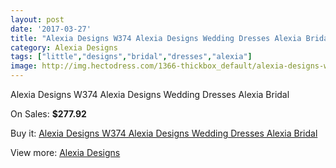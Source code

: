 ```yaml
---
layout: post
date: '2017-03-27'
title: "Alexia Designs W374 Alexia Designs Wedding Dresses Alexia Bridal"
category: Alexia Designs
tags: ["little","designs","bridal","dresses","alexia"]
image: http://img.hectodress.com/1366-thickbox_default/alexia-designs-w374-alexia-designs-wedding-dresses-alexia-bridal.jpg
---
```

Alexia Designs W374 Alexia Designs Wedding Dresses Alexia Bridal

On Sales: **$277.92**
<a href="https://www.hectodress.com/alexia-designs/841-alexia-designs-w374-alexia-designs-wedding-dresses-alexia-bridal.html"><amp-img layout="responsive" width="600" height="600" src="//img.hectodress.com/1366-thickbox_default/alexia-designs-w374-alexia-designs-wedding-dresses-alexia-bridal.jpg" alt="Alexia Designs W374 Alexia Designs Wedding Dresses Alexia Bridal 0" /></a>

Buy it: [Alexia Designs W374 Alexia Designs Wedding Dresses Alexia Bridal](https://www.hectodress.com/alexia-designs/841-alexia-designs-w374-alexia-designs-wedding-dresses-alexia-bridal.html "Alexia Designs W374 Alexia Designs Wedding Dresses Alexia Bridal")

View more: [Alexia Designs](https://www.hectodress.com/11-alexia-designs "Alexia Designs")